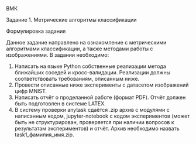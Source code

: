 ВМК

Задание 1. Метрические алгоритмы классификации

Формулировка задания

Данное задание направлено на ознакомление с метрическими алгоритмами классификации, а также методами работы с изображениями. В задании необходимо:
1. Написать на языке Python собственные реализации метода ближайших соседей и кросс-валидации. Реализации должны соответствовать требованиям, описанным ниже.
2. Провести описанные ниже эксперименты с датасетом изображений цифр MNIST.
3. Написать отчёт о проделанной работе (формат PDF). Отчёт должен быть подготовлен в системе LATEX.
4. В систему проверки anytask сдаётся .zip архив с модулями с написанным кодом, jupyter-notebook с кодом экспериментов (может быть не структурирован, проверяется при наличии вопросов к результатам
экспериментов) и отчёт. Архив необходимо назвать task1_фамилия_имя.zip.
